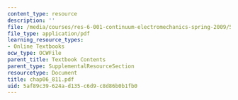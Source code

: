 ```yaml
---
content_type: resource
description: ''
file: /media/courses/res-6-001-continuum-electromechanics-spring-2009/5af89c39624ad135c6d9c8d86b0b1fb0_chap06_811.pdf
file_type: application/pdf
learning_resource_types:
- Online Textbooks
ocw_type: OCWFile
parent_title: Textbook Contents
parent_type: SupplementalResourceSection
resourcetype: Document
title: chap06_811.pdf
uid: 5af89c39-624a-d135-c6d9-c8d86b0b1fb0
---
```

